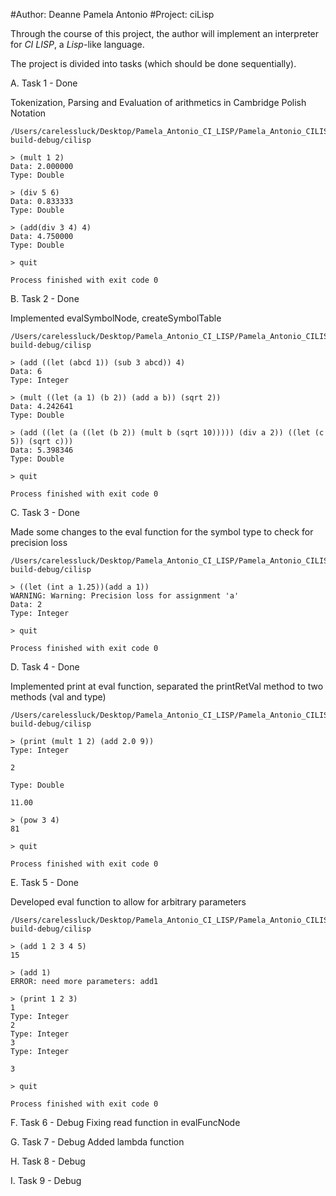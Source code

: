 #Author: Deanne Pamela Antonio
#Project: ciLisp 

Through the course of this project, the author will implement an interpreter for *CI LISP*, a *Lisp*-like language.

The project is divided into tasks (which should be done sequentially).

A. Task 1 - Done

 Tokenization, Parsing and Evaluation of arithmetics in Cambridge Polish Notation

	/Users/carelessluck/Desktop/Pamela_Antonio_CI_LISP/Pamela_Antonio_CILISP/cmake-build-debug/cilisp

	> (mult 1 2)
	Data: 2.000000
	Type: Double
	
	> (div 5 6)
	Data: 0.833333
	Type: Double
	
	> (add(div 3 4) 4)
	Data: 4.750000
	Type: Double
	
	> quit

	Process finished with exit code 0 

B. Task 2 - Done

 Implemented evalSymbolNode, createSymbolTable

	/Users/carelessluck/Desktop/Pamela_Antonio_CI_LISP/Pamela_Antonio_CILISP/cmake-build-debug/cilisp

    > (add ((let (abcd 1)) (sub 3 abcd)) 4)
    Data: 6
    Type: Integer

    > (mult ((let (a 1) (b 2)) (add a b)) (sqrt 2))
    Data: 4.242641
    Type: Double
    
    > (add ((let (a ((let (b 2)) (mult b (sqrt 10))))) (div a 2)) ((let (c 5)) (sqrt c)))
    Data: 5.398346 
    Type: Double
    
    > quit

	Process finished with exit code 0 
	
C. Task 3 - Done
 
 Made some changes to the eval function for the symbol type to check for precision loss
 
 	/Users/carelessluck/Desktop/Pamela_Antonio_CI_LISP/Pamela_Antonio_CILISP/cmake-build-debug/cilisp
 
    > ((let (int a 1.25))(add a 1))
    WARNING: Warning: Precision loss for assignment 'a'
    Data: 2 
    Type: Integer
    
    > quit

	Process finished with exit code 0 
	
D. Task 4 - Done

 Implemented print at eval function, separated the printRetVal method to two methods (val and type)
 
  	/Users/carelessluck/Desktop/Pamela_Antonio_CI_LISP/Pamela_Antonio_CILISP/cmake-build-debug/cilisp
  	
  	> (print (mult 1 2) (add 2.0 9))
    Type: Integer
    
    2 
    
    Type: Double
    
    11.00 
    
    > (pow 3 4)
    81 
    
    > quit
    
    Process finished with exit code 0

E. Task 5 - Done
 
 Developed eval function to allow for arbitrary parameters
 
   	/Users/carelessluck/Desktop/Pamela_Antonio_CI_LISP/Pamela_Antonio_CILISP/cmake-build-debug/cilisp
   	
    > (add 1 2 3 4 5)
    15 
    
    > (add 1)
    ERROR: need more parameters: add1 
    
    > (print 1 2 3)
    1 
    Type: Integer
    2 
    Type: Integer
    3 
    Type: Integer
    
    3
    
    > quit
        
    Process finished with exit code 0

F. Task 6 - Debug
 Fixing read function in evalFuncNode


G. Task 7 - Debug
 Added lambda function
 
H. Task 8 - Debug


I. Task 9 - Debug